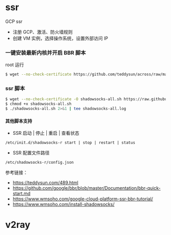 # ssr 

GCP ssr

- 注册 GCP、激活、防火墙规则
- 创建 VM 实例，选择操作系统，设置外部访问 IP


### 一键安装最新内核并开启 BBR 脚本

root 运行

```bash
$ wget --no-check-certificate https://github.com/teddysun/across/raw/master/bbr.sh && chmod +x bbr.sh && ./bbr.sh
```

### ssr 脚本

```bash
$ wget --no-check-certificate -O shadowsocks-all.sh https://raw.githubusercontent.com/teddysun/shadowsocks_install/master/shadowsocks-all.sh
$ chmod +x shadowsocks-all.sh
$ ./shadowsocks-all.sh 2>&1 | tee shadowsocks-all.log
```

#### 其他脚本支持

- SSR 启动 | 停止 | 重启 | 查看状态

`/etc/init.d/shadowsocks-r start | stop | restart | status`

- SSR 配置文件路径

`/etc/shadowsocks-r/config.json`

参考链接：

- https://teddysun.com/489.html
- https://github.com/google/bbr/blob/master/Documentation/bbr-quick-start.md
- https://www.wmsoho.com/google-cloud-platform-ssr-bbr-tutorial/
- https://www.wmsoho.com/install-shadowsocks/

# v2ray
